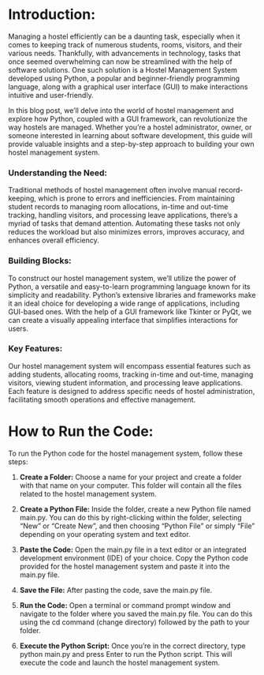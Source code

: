 # Introduction:
Managing a hostel efficiently can be a daunting task, especially when it comes to keeping track of numerous students, rooms, visitors, and their various needs. Thankfully, with advancements in technology, tasks that once seemed overwhelming can now be streamlined with the help of software solutions. One such solution is a Hostel Management System developed using Python, a popular and beginner-friendly programming language, along with a graphical user interface (GUI) to make interactions intuitive and user-friendly.

In this blog post, we’ll delve into the world of hostel management and explore how Python, coupled with a GUI framework, can revolutionize the way hostels are managed. Whether you’re a hostel administrator, owner, or someone interested in learning about software development, this guide will provide valuable insights and a step-by-step approach to building your own hostel management system.

### Understanding the Need:

Traditional methods of hostel management often involve manual record-keeping, which is prone to errors and inefficiencies. From maintaining student records to managing room allocations, in-time and out-time tracking, handling visitors, and processing leave applications, there’s a myriad of tasks that demand attention. Automating these tasks not only reduces the workload but also minimizes errors, improves accuracy, and enhances overall efficiency.

### Building Blocks:

To construct our hostel management system, we’ll utilize the power of Python, a versatile and easy-to-learn programming language known for its simplicity and readability. Python’s extensive libraries and frameworks make it an ideal choice for developing a wide range of applications, including GUI-based ones. With the help of a GUI framework like Tkinter or PyQt, we can create a visually appealing interface that simplifies interactions for users.

### Key Features:

Our hostel management system will encompass essential features such as adding students, allocating rooms, tracking in-time and out-time, managing visitors, viewing student information, and processing leave applications. Each feature is designed to address specific needs of hostel administration, facilitating smooth operations and effective management.

# How to Run the Code:
To run the Python code for the hostel management system, follow these steps:

1. **Create a Folder:** Choose a name for your project and create a folder with that name on your computer. This folder will contain all the files related to the hostel management system.

2. **Create a Python File:** Inside the folder, create a new Python file named main.py. You can do this by right-clicking within the folder, selecting “New” or “Create New”, and then choosing “Python File” or simply “File” depending on your operating system and text editor.

3. **Paste the Code:** Open the main.py file in a text editor or an integrated development environment (IDE) of your choice. Copy the Python code provided for the hostel management system and paste it into the main.py file.

4. **Save the File:** After pasting the code, save the main.py file.

5. **Run the Code:** Open a terminal or command prompt window and navigate to the folder where you saved the main.py file. You can do this using the cd command (change directory) followed by the path to your folder.

6. **Execute the Python Script:** Once you’re in the correct directory, type python main.py and press Enter to run the Python script. This will execute the code and launch the hostel management system.
